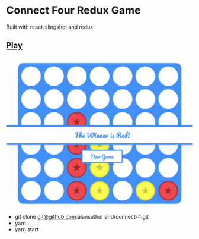  # Connect Four Redux Game   
 
 Built with react-slingshot and redux
 
## [Play](https://cnct-4.firebaseapp.com)
 
 ![Screenshot](/src/screen.png)

* git clone git@github.com:alansutherland/connect-4.git
* yarn
* yarn start

